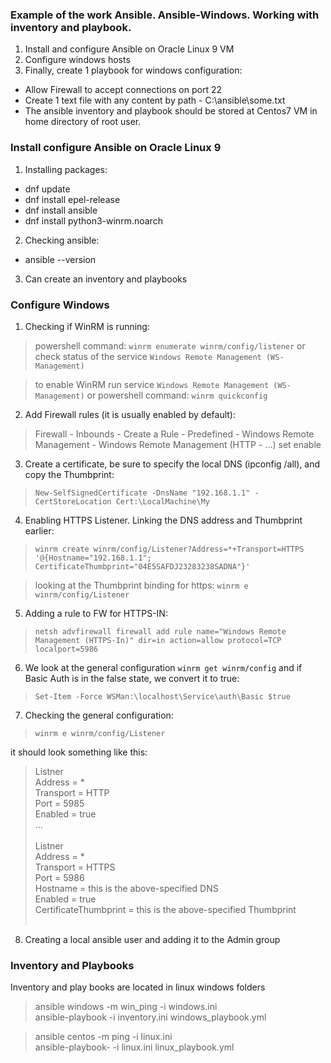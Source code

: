 ### Example of the work Ansible. Ansible-Windows. Working with inventory and playbook.  

1. Install and configure Ansible on Oracle Linux 9 VM
2. Configure windows hosts
3. Finally, create 1 playbook for windows configuration:

* Allow Firewall to accept connections on port 22
* Create 1 text file with any content by path - C:\ansible\some.txt
* The ansible inventory and playbook should be stored at Centos7 VM in home directory of root user.

### Install configure Ansible on Oracle Linux 9
1. Installing packages:
* dnf update
* dnf install epel-release
* dnf install ansible
* dnf install python3-winrm.noarch
2. Checking ansible:
* ansible --version
3. Can create an inventory and playbooks

### Configure Windows
1. Checking if WinRM is running:
>powershell command: `winrm enumerate winrm/config/listener` or check status of the service `Windows Remote Management (WS-Management)`

>to enable WinRM run service `Windows Remote Management (WS-Management)` or powershell command: `winrm quickconfig`
2. Add Firewall rules (it is usually enabled by default):
>Firewall - Inbounds - Create a Rule - Predefined - Windows Remote Management - Windows Remote Management (HTTP - ...) set enable
3. Create a certificate, be sure to specify the local DNS (ipconfig /all), and copy the Thumbprint:
>`New-SelfSignedCertificate -DnsName "192.168.1.1" -CertStoreLocation Cert:\LocalMachine\My`
  
4. Enabling HTTPS Listener. Linking the DNS address and Thumbprint earlier:
>`winrm create winrm/config/Listener?Address=*+Transport=HTTPS '@{Hostname="192.168.1.1"; CertificateThumbprint="04E5SAFDJ23283238SADNA"}'`

> looking at the Thumbprint binding for https: `winrm e winrm/config/Listener`
5. Adding a rule to FW for HTTPS-IN:
>`netsh advfirewall firewall add rule name="Windows Remote Management (HTTPS-In)" dir=in action=allow protocol=TCP localport=5986`
6. We look at the general configuration `winrm get winrm/config` and if Basic Auth is in the false state, we convert it to true:
>`Set-Item -Force WSMan:\localhost\Service\auth\Basic $true`
7. Checking the general configuration:
> `winrm e winrm/config/Listener`

it should look something like this:
 > Listner<br>
	Address = *<br>
	Transport = HTTP<br>
	Port = 5985<br>
	Enabled = true<br>
	...
<br><br>
Listner<br>
	Address = *<br>
	Transport = HTTPS<br>
	Port = 5986<br>
	Hostname = this is the above-specified DNS<br>
	Enabled = true<br>
	CertificateThumbprint = this is the above-specified Thumbprint<br><br>
 8. Creating a local ansible user and adding it to the Admin group
### Inventory and Playbooks
Inventory and play books are located in linux windows folders

> ansible windows -m win_ping -i windows.ini<br>
ansible-playbook -i inventory.ini windows_playbook.yml

>ansible centos -m ping -i linux.ini<br>
ansible-playbook- -i linux.ini linux_playbook.yml


